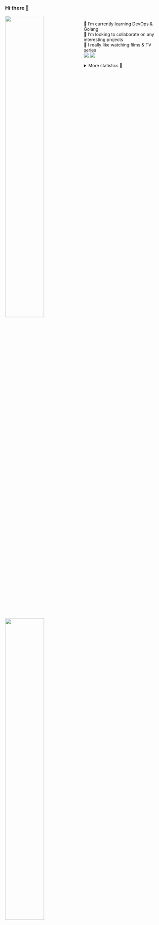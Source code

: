 ### Hi there 👋


[<img align="left" width="50%" src="https://github-readme-stats.vercel.app/api?username=rufusnufus&hide=issues&show_icons=true&count_private=true&theme=transparent&title_color=FF6F40&text_color=FBF9F8&icon_color=F48242&hide_border=true&hide_title=true#gh-dark-mode-only">](https://metrics.lecoq.io/rufusnufus#gh-dark-mode-only)
[<img align="left" width="50%" src="https://github-readme-stats.vercel.app/api?username=rufusnufus&hide=issues&show_icons=true&count_private=true&theme=transparent&title_color=FF6533&text_color=4D4644&icon_color=FF8038&hide_border=true&hide_title=true#gh-light-mode-only">](https://metrics.lecoq.io/rufusnufus#gh-light-mode-only)

<p>
  <br>
  🌱 I’m currently learning DevOps & Golang</br>
  👯 I’m looking to collaborate on any interesting projects</br>
  🎥 I really like watching films & TV series</br>
  <a href="https://linkedin.com/in/rufusnufus"><img src="https://img.shields.io/badge/linkedin-0077B5.svg?style=for-the-badge&logo=linkedin&logoColor=white"/></a>
  <a href="https://t.me/rufusnufus"><img src="https://img.shields.io/badge/-telegram-black?style=for-the-badge&color=blue&logo=telegram"/></a>
</p>

<p text-align="left">
<details>
  <summary>More statistics 👀</summary><br/>

<!--START_SECTION:waka-->
![Code Time](http://img.shields.io/badge/Code%20Time-66%20hrs%209%20mins-blue)

![Profile Views](http://img.shields.io/badge/Profile%20Views-0-blue)

**I'm an Early 🐤** 

```text
🌞 Morning    117 commits    ████░░░░░░░░░░░░░░░░░░░░░   17.54% 
🌆 Daytime    368 commits    █████████████░░░░░░░░░░░░   55.17% 
🌃 Evening    153 commits    █████░░░░░░░░░░░░░░░░░░░░   22.94% 
🌙 Night      29 commits     █░░░░░░░░░░░░░░░░░░░░░░░░   4.35%

```
📅 **I'm Most Productive on Tuesday** 

```text
Monday       128 commits    ████░░░░░░░░░░░░░░░░░░░░░   19.19% 
Tuesday      135 commits    █████░░░░░░░░░░░░░░░░░░░░   20.24% 
Wednesday    112 commits    ████░░░░░░░░░░░░░░░░░░░░░   16.79% 
Thursday     122 commits    ████░░░░░░░░░░░░░░░░░░░░░   18.29% 
Friday       111 commits    ████░░░░░░░░░░░░░░░░░░░░░   16.64% 
Saturday     33 commits     █░░░░░░░░░░░░░░░░░░░░░░░░   4.95% 
Sunday       26 commits     █░░░░░░░░░░░░░░░░░░░░░░░░   3.9%

```


📊 **This Week I Spent My Time On** 

```text
💬 Programming Languages: 
YAML                     2 hrs 12 mins       ███████████░░░░░░░░░░░░░░   46.88% 
Other                    1 hr 35 mins        ████████░░░░░░░░░░░░░░░░░   33.71% 
Markdown                 25 mins             ██░░░░░░░░░░░░░░░░░░░░░░░   9.03% 
HCL                      23 mins             ██░░░░░░░░░░░░░░░░░░░░░░░   8.29% 
Terraform                4 mins              ░░░░░░░░░░░░░░░░░░░░░░░░░   1.43%

🔥 Editors: 
VS Code                  4 hrs 12 mins       ██████████████████████░░░   89.52% 
iTerm2                   29 mins             ██░░░░░░░░░░░░░░░░░░░░░░░   10.48%

```

**I Mostly Code in Python** 

```text
Python                   9 repos             ███████░░░░░░░░░░░░░░░░░░   28.12% 
Java                     4 repos             ███░░░░░░░░░░░░░░░░░░░░░░   12.5% 
Jupyter Notebook         4 repos             ███░░░░░░░░░░░░░░░░░░░░░░   12.5% 
JavaScript               3 repos             ██░░░░░░░░░░░░░░░░░░░░░░░   9.38% 
HTML                     3 repos             ██░░░░░░░░░░░░░░░░░░░░░░░   9.38%

```



 Last Updated on 11/01/2023 00:40:47 UTC
<!--END_SECTION:waka-->

</details>
</p>
